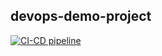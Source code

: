## devops-demo-project
[![CI-CD pipeline](https://github.com/wood-brandon/devops-demo-project/actions/workflows/ci-cd-pipeline.yml/badge.svg?branch=main)](https://github.com/wood-brandon/devops-demo-project/actions/workflows/ci-cd-pipeline.yml)
